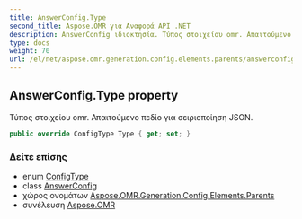 ```yaml
---
title: AnswerConfig.Type
second_title: Aspose.OMR για Αναφορά API .NET
description: AnswerConfig ιδιοκτησία. Τύπος στοιχείου omr. Απαιτούμενο πεδίο για σειριοποίηση JSON.
type: docs
weight: 70
url: /el/net/aspose.omr.generation.config.elements.parents/answerconfig/type/
---
```

## AnswerConfig.Type property

Τύπος στοιχείου omr. Απαιτούμενο πεδίο για σειριοποίηση JSON.

```csharp
public override ConfigType Type { get; set; }
```

### Δείτε επίσης

* enum [ConfigType](../../../aspose.omr.generation.config.enums/configtype/)
* class [AnswerConfig](../)
* χώρος ονομάτων [Aspose.OMR.Generation.Config.Elements.Parents](../../answerconfig/)
* συνέλευση [Aspose.OMR](../../../)


